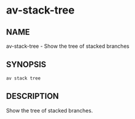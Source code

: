 # av-stack-tree

## NAME

av-stack-tree - Show the tree of stacked branches

## SYNOPSIS

```synopsis
av stack tree
```

## DESCRIPTION

Show the tree of stacked branches.
